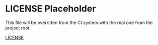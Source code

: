 # LICENSE Placeholder
This file will be overritten from the CI system with the real one from the project root.

[LICENSE](../../LICENSE.md)